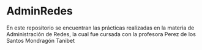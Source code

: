 # AdminRedes
En este repositorio se encuentran las prácticas realizadas en la materia de Administración de Redes, la cual fue cursada con la profesora Perez de los Santos Mondragón Tanibet
